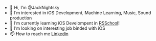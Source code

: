 - 👋 Hi, I’m @JackNightsky
- 👀 I’m interested in iOS Development, Machine Learning,  Music, Sound production
- 🌱 I’m currently learning iOS Develompent in [RSSchool](https://rs.school/ios/)!
- 💞️ I’m looking on interesting job binded with iOS
- 📫 How to reach me [Linkedin](www.linkedin.com/in/JackNightsky)

<!---
JackNightsky/JackNightsky is a ✨ special ✨ repository because its `README.md` (this file) appears on your GitHub profile.
You can click the Preview link to take a look at your changes.
--->
